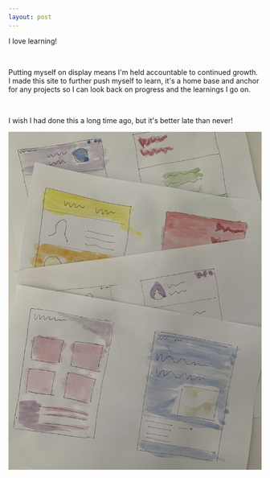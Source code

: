 ```yaml
---
layout: post
---
```


I love learning!

<!--read on -->

<br>

Putting myself on display means I'm held accountable to continued growth. I made this site to further push myself to learn, it's a home base and anchor for any projects so I can look back on progress and the learnings I go on.

<br>

I wish I had done this a long time ago, but it's better late than never!

![Mock designs](/assets/blog-images/2021-02-06-this-website.JPG)
